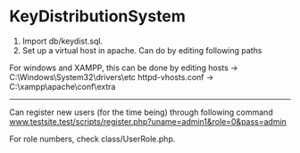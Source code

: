 # KeyDistributionSystem

1. Import db/keydist.sql.
2. Set up a virtual host in apache. Can do by editing following paths 

For windows and XAMPP, this can be done by editing
hosts -> C:\Windows\System32\drivers\etc
httpd-vhosts.conf -> C:\xampp\apache\conf\extra
	
<hr>

Can register new users (for the time being) through following command
www.testsite.test/scripts/register.php?uname=admin1&role=0&pass=admin

For role numbers, check class/UserRole.php.
